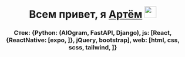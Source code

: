 <h1 align="center">Всем привет, я <a href="">Артём</a> 
<img src="https://github.com/blackcater/blackcater/raw/main/images/Hi.gif" height="32" width="32"/></h1>
<h3 align="center">Стек: {Python: (AIOgram, FastAPI, Django), js: [React, {ReactNative: [expo, ]}, jQuery, bootstrap], web: [html, css, scss, tailwind, ]}</h3>
